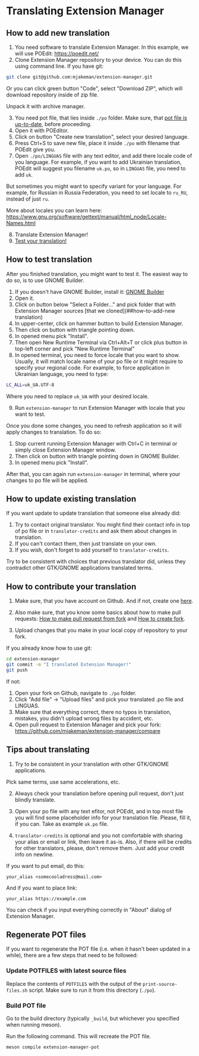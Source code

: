 # Translating Extension Manager

## How to add new translation

1. You need software to translate Extension Manager. In this example, we will use POEdit: https://poedit.net/
2. Clone Extension Manager repository to your device. You can do this using command line. If you have git:
```bash
git clone git@github.com:mjakeman/extension-manager.git
```
Or you can click green button "Code", select "Download ZIP", which will download repository inside of zip file.

Unpack it with archive manager.

3. You need pot file, that lies inside `./po` folder. Make sure, that [pot file is up-to-date](##regenerate-pot-files), before proceeding.
4. Open it with POEditor.
5. Click on button "Create new translation", select your desired language.
6. Press Ctrl+S to save new file, place it inside `./po` with filename that POEdit give you.
7. Open `./po/LINGUAS` file with any text editor, and add there locale code of you language. For example, if you want to add Ukrainian translation, POEdit will suggest you filename `uk.po`, so in `LINGUAS` file, you need to add `uk`.

But sometimes you might want to specify variant for your language. For example, for Russian in Russia Federation, you need to set locale to `ru_RU`, instead of just `ru`.

More about locales you can learn here: https://www.gnu.org/software/gettext/manual/html_node/Locale-Names.html

8. Translate Extension Manager!
9. [Test your translation!](##how-to-test-translation)

## How to test translation

After you finished translation, you might want to test it. The easiest way to do so, is to use GNOME Builder.

1. If you doesn't have GNOME Builder, install it: [GNOME Builder](apps.gnome.org/Builder)
2. Open it.
3. Click on button below "Select a Folder..." and pick folder that with Extension Manager sources [that we cloned](##how-to-add-new translation)
4. In upper-center, click on hammer button to build Extension Manager.
5. Then click on button with triangle pointing down.
6. In opened menu pick "Install".
7. Then open New Runtime Terminal via Ctrl+Alt+T or click plus button in top-left corner and pick "New Runtime Terminal"
8. In opened terminal, you need to force locale that you want to show. Usually, it will match locale name of your po file or it might require to specify your regional code. For example, to force application in Ukrainian language, you need to type:
```bash
LC_ALL=uk_UA.UTF-8
```
Where you need to replace `uk_UA` with your desired locale.

9. Run `extension-manager` to run Extension Manager with locale that you want to test.

Once you done some changes, you need to refresh application so it will apply changes to translation. To do so:

1. Stop current running Extension Manager with Ctrl+C in terminal or simply close Extension Manager window.
2. Then click on button with triangle pointing down in GNOME Builder.
3. In opened menu pick "Install".

After that, you can again run `extension-manager` in terminal, where your changes to po file will be applied.

## How to update existing translation
If you want update to update translation that someone else already did:

1. Try to contact original translator. You might find their contact info in top of po file or in `translator-credits` and ask them about changes in translation.
2. If you can't contact them, then just translate on your own.
3. If you wish, don't forget to add yourself to `translator-credits`.

Try to be consistent with choices that previous translator did, unless they contradict other GTK/GNOME applications translated terms.

## How to contribute your translation
1. Make sure, that you have account on Github. And if not, create one [here](https://github.com/).

2. Also make sure, that you know some basics about how to make pull requests: [How to make pull request from fork](https://docs.github.com/en/pull-requests/collaborating-with-pull-requests/proposing-changes-to-your-work-with-pull-requests/creating-a-pull-request-from-a-fork) and [How to create fork](https://docs.github.com/en/pull-requests/collaborating-with-pull-requests/working-with-forks/about-forks).

3. Upload changes that you make in your local copy of repository to your fork.

If you already know how to use git:
```bash
cd extension-manager
git commit -m "I translated Extension Manager!"
git push
```

If not:

1. Open your fork on Github, navigate to `./po` folder.
2. Click "Add file" -> "Upload files" and pick your translated .po file and LINGUAS.
3. Make sure that everything correct, there no typos in translation, mistakes, you didn't upload wrong files by accident, etc.
4. Open pull request to Extension Manager and pick your fork: https://github.com/mjakeman/extension-manager/compare

## Tips about translating
1. Try to be consistent in your translation with other GTK/GNOME applications.

Pick same terms, use same accelerations, etc.

2. Always check your translation before opening pull request, don't just blindly translate.

3. Open your po file with any text efitor, not POEdit, and in top most file you will find some placeholder info for your translation file. Please, fill it, if you can. Take as example `uk.po` file.

4. `translator-credits` is optional and you not comfortable with sharing your alias or email or link, then leave it as-is. Also, if there will be credits for other translators, please, don't remove them. Just add your credit info on newline.

If you want to put email, do this:

`your_alias <somecooladress@mail.com>`

And if you want to place link:

`your_alias https://example.com`

You can check if you input everything correctly in "About" dialog of Extension Manager.

## Regenerate POT files
If you want to regenerate the POT file (i.e. when it hasn't been updated in
a while), there are a few steps that need to be followed:

### Update POTFILES with latest source files
Replace the contents of `POTFILES` with the output of the `print-source-files.sh`
script. Make sure to run it from this directory (`./po`).

### Build POT file
Go to the build directory (typically `_build`, but whichever you specified
when running meson).

Run the following command. This will recreate the POT file.

```
meson compile extension-manager-pot
```
